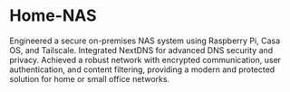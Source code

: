# Home-NAS
Engineered a secure on-premises NAS system using Raspberry Pi, Casa OS, and Tailscale. Integrated NextDNS for advanced DNS security and privacy. Achieved a robust network with encrypted communication, user authentication, and content filtering, providing a modern and protected solution for home or small office networks.

